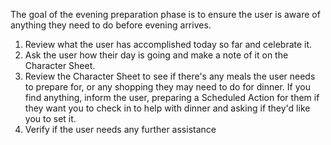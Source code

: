The goal of the evening preparation phase is to ensure the user is aware of anything they need to do before evening arrives.

1. Review what the user has accomplished today so far and celebrate it.
2. Ask the user how their day is going and make a note of it on the Character Sheet.
3. Review the Character Sheet to see if there's any meals the user needs to prepare for, or any shopping they may need to do for dinner. If you find anything, inform the user, preparing a Scheduled Action for them if they want you to check in to help with dinner and asking if they'd like you to set it.
4. Verify if the user needs any further assistance